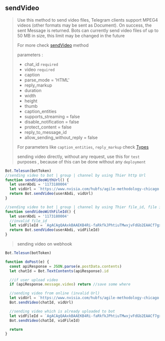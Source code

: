 ## sendVideo

> Use this method to send video files, Telegram clients support MPEG4 videos (other formats may be sent as Document). On success, the sent Message is returned. Bots can currently send video files of up to 50 MB in size, this limit may be changed in the future
>
> For more check [sendVideo](https://core.telegram.org/bots/api#sendvideo) method
>
> parameters :
>
> - chat_id `required`
> - video `required`
> - caption
> - parse_mode = 'HTML'
> - reply_markup
> - duration
> - width
> - height
> - thumb
> - caption_entities
> - supports_streaming = false
> - disable_notification = false
> - protect_content = false
> - reply_to_message_id
> - allow_sending_without_reply = false
>
> For parameters like `caption_entities`, `reply_markup` check [Types](https://github.com/abdiu34567/telesn.js/tree/main/Docs/Types)
>
> sending video directly, without any request, use this for `test` purposes , because of this can be done without any `deployment`

```js
Bot.Telesun(botToken)
//sending video to bot | group | channel by using Thier http Url
function sendVideoWithUrl() {
  let userAbdi = '1173180004'
  let vidUrl = `https://www.nvisia.com/hubfs/agile-methodology-chicago.mp4`
  return Bot.sendVideo(userAbdi, vidUrl)
}

//sending video to bot | group | channel by using Thier file_id, file id can be found only if you upload file on Bot | group | channel
function sendVideoWithFileId() {
  let userAbdi = '1173180004'
  //invalid file_id
  let vidFileId = `AgACAgQAAxkBAAEKB4Ri-faRkfkJPhtiuTMwxjvFdGb2EAACf7gxG5ZTyVNio98lZ7PwIgEAAwIAA3MAAykE`
  return Bot.sendVideo(userAbdi, vidFileId)
}
```

> sending video on webhook

```js
Bot.Telesun(botToken)

function doPost(e) {
  const apiResponse = JSON.parse(e.postData.contents)
  let chatId = Bot.TextContents(apiResponse).id

  //if user upload video
  if (apiResponse.message.video) return //save some where

  //sending video from online (invalid Url)
  let vidUrl = `https://www.nvisia.com/hubfs/agile-methodology-chicago.mp4`
  Bot.sendVideo(chatId, vidUrl)

  //sending video which is already uploaded to bot
  let vidFileId = `AgACAgQAAxkBAAEKB4Ri-faRkfkJPhtiuTMwxjvFdGb2EAACf7gxG5ZTyVNio98lZ7PwIgEAAwIAA3MAAykE`
  Bot.sendVideo(chatId, vidFileId)

  return
}
```
